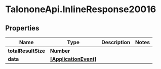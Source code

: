 # TalononeApi.InlineResponse20016

## Properties
Name | Type | Description | Notes
------------ | ------------- | ------------- | -------------
**totalResultSize** | **Number** |  | 
**data** | [**[ApplicationEvent]**](ApplicationEvent.md) |  | 


